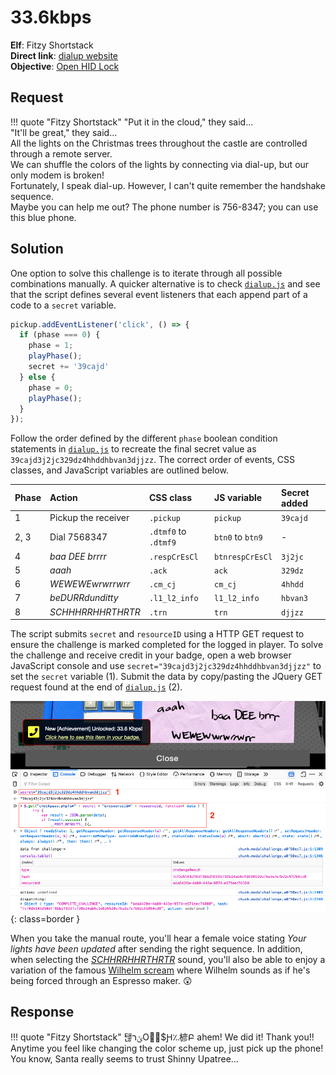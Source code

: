 # 33.6kbps

**Elf**: Fitzy Shortstack<br/>
**Direct link**: [dialup website](https://dialup.kringlecastle.com/?challenge=dialup&id=437c36c3-e0c0-4bdf-bf60-2de872223b64)<br/>
**Objective**: [Open HID Lock](../objectives/o5.md)


## Request

!!! quote "Fitzy Shortstack"
    "Put it in the cloud," they said...<br/>
    "It'll be great," they said...<br/>
    All the lights on the Christmas trees throughout the castle are controlled through a remote server.<br/>
    We can shuffle the colors of the lights by connecting via dial-up, but our only modem is broken!<br/>
    Fortunately, I speak dial-up. However, I can't quite remember the handshake sequence.<br/>
    Maybe you can help me out? The phone number is 756-8347; you can use this blue phone.


## Solution

One option to solve this challenge is to iterate through all possible combinations manually. A quicker alternative is to check [`dialup.js`](https://dialup.kringlecastle.com/dialup.js) and see that the script defines several event listeners that each append part of a code to a `secret` variable. 

```javascript linenums="1" hl_lines="5"
pickup.addEventListener('click', () => {
  if (phase === 0) {
    phase = 1;
    playPhase();
    secret += '39cajd'
  } else {
    phase = 0;
    playPhase();
  }
});
```

Follow the order defined by the different `phase` boolean condition statements in [`dialup.js`](https://dialup.kringlecastle.com/dialup.js) to recreate the final secret value as `39cajd3j2jc329dz4hhddhbvan3djjzz`. The correct order of events, CSS classes, and JavaScript variables are outlined below.

| Phase | Action              | CSS class            | JS variable      | Secret added   |
| :---- | :------------------ | :------------------- | :--------------- | :------------- |
| 1     | Pickup the receiver | `.pickup`            | `pickup`         | `39cajd`       |
| 2, 3  | Dial 7568347        | `.dtmf0` to `.dtmf9` | `btn0` to `btn9` | -              |
| 4     | *baa DEE brrrr*     | `.respCrEsCl`        | `btnrespCrEsCl`  | `3j2jc`        |
| 5     | *aaah*              | `.ack`               | `ack`            | `329dz`        |
| 6     | *WEWEWEwrwrrwrr*    | `.cm_cj`             | `cm_cj`          | `4hhdd`        |
| 7     | *beDURRdunditty*    | `.l1_l2_info`        | `l1_l2_info`     | `hbvan3`       |
| 8     | *SCHHHRRHHRTHRTR*   | `.trn`               | `trn`            | `djjzz`        |

The script submits `secret` and `resourceID` using a HTTP GET request to ensure the challenge is marked completed for the logged in player. To solve the challenge and receive credit in your badge, open a web browser JavaScript console and use `secret="39cajd3j2jc329dz4hhddhbvan3djjzz"` to set the `secret` variable (1). Submit the data by copy/pasting the JQuery GET request found at the end of [`dialup.js`](https://dialup.kringlecastle.com/dialup.js) (2).

![Completed](../img/hints/h5b/completed.png){: class=border }

When you take the manual route, you'll hear a female voice stating *Your lights have been updated* after sending the right sequence. In addition, when selecting the [*SCHHRRHHRTHRTR*](https://dialup.kringlecastle.com/audio/trn.mp3) sound, you'll also be able to enjoy a variation of the famous [Wilhelm scream](../easter_eggs.md#wilhelm-scream) where Wilhelm sounds as if he's being forced through an Espresso maker. :astonished:


## Response

!!! quote "Fitzy Shortstack"
    탢ݵרOُ񆨶$Ԩ؉楌Բ ahem! We did it! Thank you!!<br/>
    Anytime you feel like changing the color scheme up, just pick up the phone!<br/>
    You know, Santa really seems to trust Shinny Upatree...
